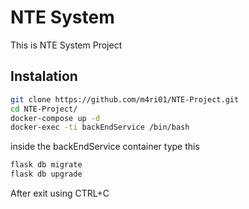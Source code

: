 # NTE System  
This is NTE System Project
## Instalation  
```bash
git clone https://github.com/m4ri01/NTE-Project.git
cd NTE-Project/
docker-compose up -d
docker-exec -ti backEndService /bin/bash
```  
inside the backEndService container type this
```bash
flask db migrate
flask db upgrade
```  

After exit using CTRL+C